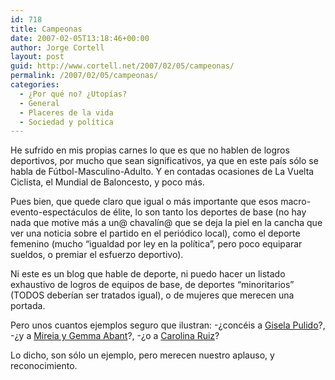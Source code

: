 ```yaml
---
id: 718
title: Campeonas
date: 2007-02-05T13:18:46+00:00
author: Jorge Cortell
layout: post
guid: http://www.cortell.net/2007/02/05/campeonas/
permalink: /2007/02/05/campeonas/
categories:
  - ¿Por qué no? ¿Utopías?
  - General
  - Placeres de la vida
  - Sociedad y polí­tica
---
```

He sufrido en mis propias carnes lo que es que no hablen de logros deportivos, por mucho que sean significativos, ya que en este paí­s sólo se habla de Fútbol-Masculino-Adulto. Y en contadas ocasiones de La Vuelta Ciclista, el Mundial de Baloncesto, y poco más.

Pues bien, que quede claro que igual o más importante que esos macro-evento-espectáculos de élite, lo son tanto los deportes de base (no hay nada que motive más a un@ chavalí­n@ que se deja la piel en la cancha que ver una noticia sobre el partido en el periódico local), como el deporte femenino (mucho &#8220;igualdad por ley en la polí­tica&#8221;, pero poco equiparar sueldos, o premiar el esfuerzo deportivo).

Ni este es un blog que hable de deporte, ni puedo hacer un listado exhaustivo de logros de equipos de base, de deportes &#8220;minoritarios&#8221; (TODOS deberí­an ser tratados igual), o de mujeres que merecen una portada.

Pero unos cuantos ejemplos seguro que ilustran: -¿concéis a <a title="Gisela en Wikipedia" target="_blank" href="http://es.wikipedia.org/wiki/Gisela_Pulido">Gisela Pulido</a>?, -¿y a <a title="Campeonas de ciclismo" target="_blank" href="http://www.esciclismo.com/ampliada.asp?Id=3353">Mireia y Gemma Abant</a>?, -¿o a <a title="Superesquiadora" target="_blank" href="http://www.terra.es/deportes/articulo/html/dpo305089.htm">Carolina Ruiz</a>?
  
Lo dicho, son sólo un ejemplo, pero merecen nuestro aplauso, y reconocimiento.